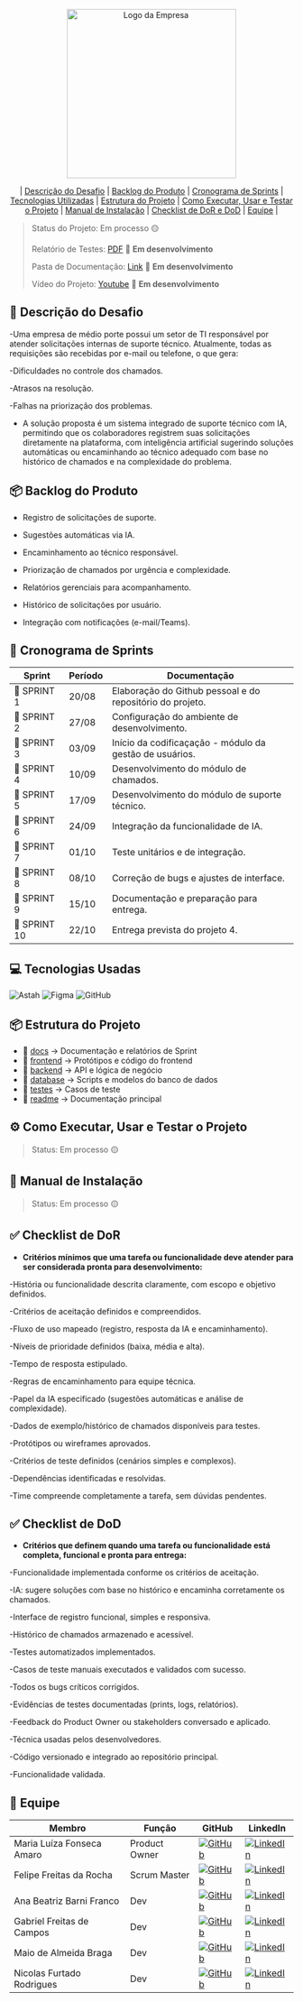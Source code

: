 <p align="center">
  <img src="https://github.com/user-attachments/assets/b7a4ce2d-20f7-4a12-8cb4-530f36fb1950" alt="Logo da Empresa" width="300">
</p>

<div align="center">

| [Descrição do Desafio](#descrição-do-desafio) | [Backlog do Produto](#backlog-do-produto) | [Cronograma de Sprints](#cronograma-de-sprints) | [Tecnologias Utilizadas](#tecnologias-utilizadas) | [Estrutura do Projeto](#estrutura-do-projeto) | [Como Executar, Usar e Testar o Projeto](#como-executar-usar-e-testar-o-projeto) | [Manual de Instalação](#manual-de-instalação) | [Checklist de DoR e DoD](#checklist-de-dor-e-dod) | [Equipe](#equipe) |

</div>

> Status do Projeto: Em processo 🟡
>
> Relatório de Testes: [PDF](link) 📄 **Em desenvolvimento**
>
> Pasta de Documentação: [Link](link) 🔗 **Em desenvolvimento**
>
> Vídeo do Projeto: [Youtube](link) 🎥 **Em desenvolvimento**


## 📝 Descrição do Desafio

-Uma empresa de médio porte possui um setor de TI responsável por atender solicitações internas de suporte técnico. Atualmente, todas as requisições são recebidas por e-mail ou telefone, o que gera:

-Dificuldades no controle dos chamados.

-Atrasos na resolução.

-Falhas na priorização dos problemas.

- A solução proposta é um sistema integrado de suporte técnico com IA, permitindo que os colaboradores registrem suas solicitações diretamente na plataforma, com inteligência artificial sugerindo soluções automáticas ou encaminhando ao técnico adequado com base no histórico de chamados e na complexidade do problema.
  

## 📦 Backlog do Produto

- Registro de solicitações de suporte.

- Sugestões automáticas via IA.

- Encaminhamento ao técnico responsável.

- Priorização de chamados por urgência e complexidade.

- Relatórios gerenciais para acompanhamento.

- Histórico de solicitações por usuário.

- Integração com notificações (e-mail/Teams).


## 📅 Cronograma de Sprints

| Sprint   | Período       | Documentação        |
|----------|--------------|---------------------|
| 📌 SPRINT 1 | 20/08 | Elaboração do Github pessoal e do repositório do projeto. |
| 📌 SPRINT 2 | 27/08 | Configuração do ambiente de desenvolvimento. |
| 📌 SPRINT 3 | 03/09 | Início da codificaçação - módulo da gestão de usuários. |
| 📌 SPRINT 4 | 10/09 | Desenvolvimento do módulo de chamados. |
| 📌 SPRINT 5 | 17/09 | Desenvolvimento do módulo de suporte técnico. |
| 📌 SPRINT 6 | 24/09 | Integração da funcionalidade de IA. |
| 📌 SPRINT 7 | 01/10 | Teste unitários e de integração. |
| 📌 SPRINT 8 | 08/10 | Correção de bugs e ajustes de interface. |
| 📌 SPRINT 9 | 15/10 | Documentação e preparação para entrega. |
| 📌 SPRINT 10 | 22/10| Entrega prevista do projeto 4. |


## 💻 Tecnologias Usadas

![Astah](https://img.shields.io/badge/Astah-3776AB?style=for-the-badge&logo=astah&logoColor=white)
![Figma](https://img.shields.io/badge/Figma-3776AB?style=for-the-badge&logo=figma&logoColor=white)
![GitHub](https://img.shields.io/badge/GitHub-000000?style=for-the-badge&logo=github&logoColor=white)


## 📦 Estrutura do Projeto
  - 📂 [docs](docs) → Documentação e relatórios de Sprint  
  - 📂 [frontend](frontend) → Protótipos e código do frontend  
  - 📂 [backend](backend) → API e lógica de negócio  
  - 📂 [database](database) → Scripts e modelos do banco de dados
  - 📂 [testes](testes) → Casos de teste  
  - 📄 [readme](readme) → Documentação principal  


## ⚙️ Como Executar, Usar e Testar o Projeto
> Status: Em processo 🟡


## 📖 Manual de Instalação
> Status: Em processo 🟡


## ✅ Checklist de DoR
- **Critérios mínimos que uma tarefa ou funcionalidade deve atender para ser considerada pronta para desenvolvimento:**

-História ou funcionalidade descrita claramente, com escopo e objetivo definidos.

-Critérios de aceitação definidos e compreendidos.

-Fluxo de uso mapeado (registro, resposta da IA e encaminhamento).

-Níveis de prioridade definidos (baixa, média e alta).

-Tempo de resposta estipulado.

-Regras de encaminhamento para equipe técnica.

-Papel da IA especificado (sugestões automáticas e análise de complexidade).

-Dados de exemplo/histórico de chamados disponíveis para testes.

-Protótipos ou wireframes aprovados.

-Critérios de teste definidos (cenários simples e complexos).

-Dependências identificadas e resolvidas.

-Time compreende completamente a tarefa, sem dúvidas pendentes.

## ✅ Checklist de DoD
- **Critérios que definem quando uma tarefa ou funcionalidade está completa, funcional e pronta para entrega:**

-Funcionalidade implementada conforme os critérios de aceitação.

-IA: sugere soluções com base no histórico e encaminha corretamente os chamados.

-Interface de registro funcional, simples e responsiva.

-Histórico de chamados armazenado e acessível.

-Testes automatizados implementados.

-Casos de teste manuais executados e validados com sucesso.

-Todos os bugs críticos corrigidos.

-Evidências de testes documentadas (prints, logs, relatórios).

-Feedback do Product Owner ou stakeholders conversado e aplicado.

-Técnica usadas pelos desenvolvedores.

-Código versionado e integrado ao repositório principal.

-Funcionalidade validada.


## 👥 Equipe

| Membro                       | Função          | GitHub                                                                                     | LinkedIn                                                                                   |
|-----------------------------|-----------------|---------------------------------------------------------------------------------------------|--------------------------------------------------------------------------------------------|
| Maria Luíza Fonseca Amaro   | Product Owner   | [![GitHub](https://img.shields.io/badge/GitHub-000?style=for-the-badge&logo=github&logoColor=white)](https://github.com/MariaFAmaro01) | [![LinkedIn](https://img.shields.io/badge/LinkedIn-0e76a8?style=for-the-badge&logo=linkedin&logoColor=white)](https://linkedin.com/in/maria-luiza-amaro-338305279) |
| Felipe Freitas da Rocha     | Scrum Master    | [![GitHub](https://img.shields.io/badge/GitHub-000?style=for-the-badge&logo=github&logoColor=white)](https://github.com/Felipe-Freitas-Rocha) | [![LinkedIn](https://img.shields.io/badge/LinkedIn-0e76a8?style=for-the-badge&logo=linkedin&logoColor=white)](https://linkedin.com/in/felipefreitasrocha) |
| Ana Beatriz Barni Franco    | Dev | [![GitHub](https://img.shields.io/badge/GitHub-000?style=for-the-badge&logo=github&logoColor=white)](https://github.com/Anabarni) | [![LinkedIn](https://img.shields.io/badge/LinkedIn-0e76a8?style=for-the-badge&logo=linkedin&logoColor=white)](https://linkedin.com/in/anabeatrizfranco) |
| Gabriel Freitas de Campos   | Dev | [![GitHub](https://img.shields.io/badge/GitHub-000?style=for-the-badge&logo=github&logoColor=white)](https://github.com/GabrielFreitas2025) | [![LinkedIn](https://img.shields.io/badge/LinkedIn-0e76a8?style=for-the-badge&logo=linkedin&logoColor=white)](https://linkedin.com/in/gabriel-freitas-de-campos-b75060225) |
| Maio de Almeida Braga       | Dev | [![GitHub](https://img.shields.io/badge/GitHub-000?style=for-the-badge&logo=github&logoColor=white)](https://github.com/maioAB) | [![LinkedIn](https://img.shields.io/badge/LinkedIn-0e76a8?style=for-the-badge&logo=linkedin&logoColor=white)](https://linkedin.com/in/maiobraga) |
| Nicolas Furtado Rodrigues   | Dev | [![GitHub](https://img.shields.io/badge/GitHub-000?style=for-the-badge&logo=github&logoColor=white)](https://github.com/AkiraNyaprog) | [![LinkedIn](https://img.shields.io/badge/LinkedIn-0e76a8?style=for-the-badge&logo=linkedin&logoColor=white)](https://linkedin.com/in/nicolasfurtado) |
